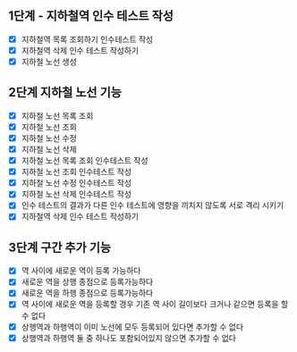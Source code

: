 ## 1단계 - 지하철역 인수 테스트 작성
- [X] 지하철역 목록 조회하기 인수테스트 작성
- [X] 지하철역 삭제 인수 테스트 작성하기
- [X] 지하철 노선 생성

## 2단계 지하철 노선 기능
- [X]  지하철 노선 목록 조회
- [X]  지하철 노선 조회
- [X]  지하철 노선 수정
- [X]  지하철 노선 삭제
- [X]  지하철 노선 목록 조회 인수테스트 작성
- [X]  지하철 노선 조회 인수테스트 작성
- [X]  지하철 노선 수정 인수테스트 작성
- [X]  지하철 노선 삭제 인수테스트 작성
- [X] 인수 테스트의 결과가 다른 인수 테스트에 영향을 끼치지 않도록 서로 격리 시키기
- [X] 지하철역 삭제 인수 테스트 작성하기

## 3단계 구간 추가 기능
- [X]  역 사이에 새로운 역이 등록 가능하다
- [X]  새로운 역을 상행 종점으로 등록가능하다
- [X]  새로운 역을 하행 종점으로 등록가능하다
- [X]  역 사이에 새로운 역을 등록할 경우 기존 역 사이 길이보다 크거나 같으면 등록을 할 수 없다
- [X]  상행역과 하행역이 이미 노선에 모두 등록되어 있다면 추가할 수 없다
- [X]  상행역과 하행역 둘 중 하나도 포함되어있지 않으면 추가할 수 없다